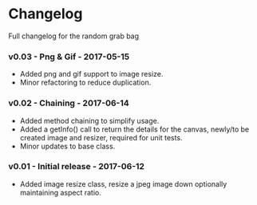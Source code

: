 # Changelog

Full changelog for the random grab bag

### v0.03 - Png & Gif - 2017-05-15

* Added png and gif support to image resize.
* Minor refactoring to reduce duplication.

### v0.02 - Chaining - 2017-06-14

* Added method chaining to simplify usage.
* Added a getInfo() call to return the details for the canvas, newly/to be created image and resizer, required for unit tests.
* Minor updates to base class.

### v0.01 - Initial release - 2017-06-12

* Added image resize class, resize a jpeg image down optionally maintaining aspect ratio.
